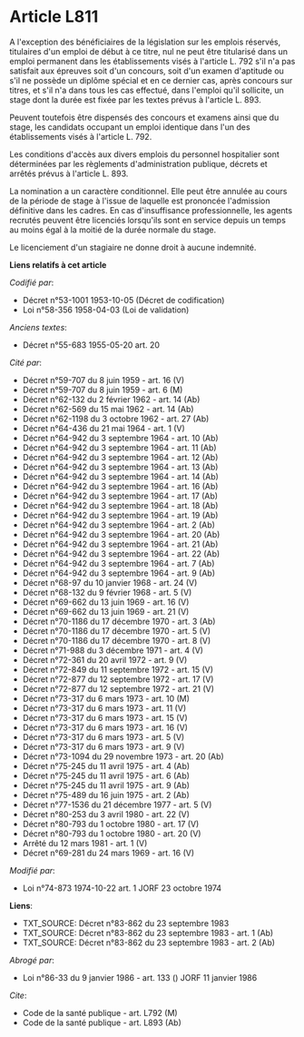 # Article L811

A l'exception des bénéficiaires de la législation sur les emplois réservés, titulaires d'un emploi de début à ce titre, nul
ne peut être titularisé dans un emploi permanent dans les établissements visés à l'article L. 792 s'il n'a pas satisfait aux
épreuves soit d'un concours, soit d'un examen d'aptitude ou s'il ne possède un diplôme spécial et en ce dernier cas, après
concours sur titres, et s'il n'a dans tous les cas effectué, dans l'emploi qu'il sollicite, un stage dont la durée est fixée
par les textes prévus à l'article L. 893.

Peuvent toutefois être dispensés des concours et examens ainsi que du stage, les candidats occupant un emploi identique dans
l'un des établissements visés à l'article L. 792.

Les conditions d'accès aux divers emplois du personnel hospitalier sont déterminées par les règlements d'administration
publique, décrets et arrêtés prévus à l'article L. 893.

La nomination a un caractère conditionnel. Elle peut être annulée au cours de la période de stage à l'issue de laquelle est
prononcée l'admission définitive dans les cadres. En cas d'insuffisance professionnelle, les agents recrutés peuvent être
licenciés lorsqu'ils sont en service depuis un temps au moins égal à la moitié de la durée normale du stage.

Le licenciement d'un stagiaire ne donne droit à aucune indemnité.

**Liens relatifs à cet article**

_Codifié par_:

  - Décret n°53-1001 1953-10-05 (Décret de codification)
  - Loi n°58-356 1958-04-03 (Loi de validation)

_Anciens textes_:

  - Décret n°55-683 1955-05-20 art. 20

_Cité par_:

  - Décret n°59-707 du 8 juin 1959 - art. 16 (V)
  - Décret n°59-707 du 8 juin 1959 - art. 6 (M)
  - Décret n°62-132 du 2 février 1962 - art. 14 (Ab)
  - Décret n°62-569 du 15 mai 1962 - art. 14 (Ab)
  - Décret n°62-1198 du 3 octobre 1962 - art. 27 (Ab)
  - Décret n°64-436 du 21 mai 1964 - art. 1 (V)
  - Décret n°64-942 du 3 septembre 1964 - art. 10 (Ab)
  - Décret n°64-942 du 3 septembre 1964 - art. 11 (Ab)
  - Décret n°64-942 du 3 septembre 1964 - art. 12 (Ab)
  - Décret n°64-942 du 3 septembre 1964 - art. 13 (Ab)
  - Décret n°64-942 du 3 septembre 1964 - art. 14 (Ab)
  - Décret n°64-942 du 3 septembre 1964 - art. 16 (Ab)
  - Décret n°64-942 du 3 septembre 1964 - art. 17 (Ab)
  - Décret n°64-942 du 3 septembre 1964 - art. 18 (Ab)
  - Décret n°64-942 du 3 septembre 1964 - art. 19 (Ab)
  - Décret n°64-942 du 3 septembre 1964 - art. 2 (Ab)
  - Décret n°64-942 du 3 septembre 1964 - art. 20 (Ab)
  - Décret n°64-942 du 3 septembre 1964 - art. 21 (Ab)
  - Décret n°64-942 du 3 septembre 1964 - art. 22 (Ab)
  - Décret n°64-942 du 3 septembre 1964 - art. 7 (Ab)
  - Décret n°64-942 du 3 septembre 1964 - art. 9 (Ab)
  - Décret n°68-97 du 10 janvier 1968 - art. 24 (V)
  - Décret n°68-132 du 9 février 1968 - art. 5 (V)
  - Décret n°69-662 du 13 juin 1969 - art. 16 (V)
  - Décret n°69-662 du 13 juin 1969 - art. 21 (V)
  - Décret n°70-1186 du 17 décembre 1970 - art. 3 (Ab)
  - Décret n°70-1186 du 17 décembre 1970 - art. 5 (V)
  - Décret n°70-1186 du 17 décembre 1970 - art. 8 (V)
  - Décret n°71-988 du 3 décembre 1971 - art. 4 (V)
  - Décret n°72-361 du 20 avril 1972 - art. 9 (V)
  - Décret n°72-849 du 11 septembre 1972 - art. 15 (V)
  - Décret n°72-877 du 12 septembre 1972 - art. 17 (V)
  - Décret n°72-877 du 12 septembre 1972 - art. 21 (V)
  - Décret n°73-317 du 6 mars 1973 - art. 10 (M)
  - Décret n°73-317 du 6 mars 1973 - art. 11 (V)
  - Décret n°73-317 du 6 mars 1973 - art. 15 (V)
  - Décret n°73-317 du 6 mars 1973 - art. 16 (V)
  - Décret n°73-317 du 6 mars 1973 - art. 5 (V)
  - Décret n°73-317 du 6 mars 1973 - art. 9 (V)
  - Décret n°73-1094 du 29 novembre 1973 - art. 20 (Ab)
  - Décret n°75-245 du 11 avril 1975 - art. 4 (Ab)
  - Décret n°75-245 du 11 avril 1975 - art. 6 (Ab)
  - Décret n°75-245 du 11 avril 1975 - art. 9 (Ab)
  - Décret n°75-489 du 16 juin 1975 - art. 2 (Ab)
  - Décret n°77-1536 du 21 décembre 1977 - art. 5 (V)
  - Décret n°80-253 du 3 avril 1980 - art. 22 (V)
  - Décret n°80-793 du 1 octobre 1980 - art. 17 (V)
  - Décret n°80-793 du 1 octobre 1980 - art. 20 (V)
  - Arrêté du 12 mars 1981 - art. 1 (V)
  - Décret n°69-281 du 24 mars 1969 - art. 16 (V)

_Modifié par_:

  - Loi n°74-873 1974-10-22 art. 1 JORF 23 octobre 1974

**Liens**:

  - TXT_SOURCE: Décret n°83-862 du 23 septembre 1983
  - TXT_SOURCE: Décret n°83-862 du 23 septembre 1983 - art. 1 (Ab)
  - TXT_SOURCE: Décret n°83-862 du 23 septembre 1983 - art. 2 (Ab)

_Abrogé par_:

  - Loi n°86-33 du 9 janvier 1986 - art. 133 () JORF 11 janvier 1986

_Cite_:

  - Code de la santé publique - art. L792 (M)
  - Code de la santé publique - art. L893 (Ab)
